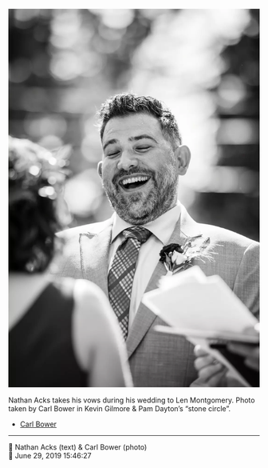 ![Nathan Acks takes his vows](assets/2019-06-29-set-1-the-ceremony-27.webp)

Nathan Acks takes his vows during his wedding to Len Montgomery. Photo taken by Carl Bower in Kevin Gilmore & Pam Dayton’s “stone circle”.

* [Carl Bower](https://carlbowerphotos.com)

- - - -

<span aria-hidden="true">👥</span> Nathan Acks (text) & Carl Bower (photo)  
<span aria-hidden="true">📅</span> June 29, 2019 15:46:27
